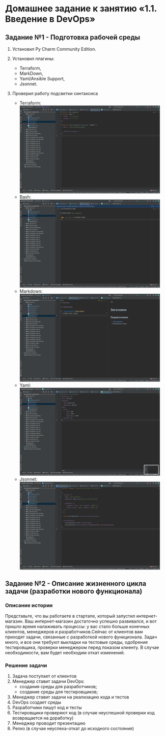 # Домашнее задание к занятию «1.1. Введение в DevOps»

## Задание №1 - Подготовка рабочей среды


1. Установил Py Charm Community Edition.
1. Установил плагины:
    - Terraform,
    - MarkDown,
    - Yaml/Ansible Support,
    - Jsonnet.

1. Проверил работу подсветки синтаксиса
    - Terraform: ![Терраформ](img/terraform.png)
    - Bash: ![bahs](img/bash.png)
    - Markdown: ![markdown](img/markdown.png)
    - Yaml: ![Yaml](img/yaml.png)
    - Jsonnet: ![Jsonnet](img/jsonnet.png)



## Задание №2 - Описание жизненного цикла задачи (разработки нового функционала)


### Описание истории

Представьте, что вы работаете в стартапе, который запустил интернет-магазин. Ваш интернет-магазин достаточно успешно развивался, и вот пришло время налаживать процессы: у вас стало больше конечных клиентов, менеджеров и разработчиков.Сейчас от клиентов вам приходят задачи, связанные с разработкой нового функционала. Задач много, и все они требуют выкладки на тестовые среды, одобрения тестировщика, проверки менеджером перед показом клиенту. В случае необходимости, вам будет необходим откат изменений.

### Решение задачи
1. Задача поступает от клиентов
2. Менеджер ставит задачи DevOps:
   - создания среды для разработчиков;
   - создание среды для тестировщиков;
3. Менеджер ставит задачи на реализацию кода и тестов
4. DevOps создает среды
5. Разработчики пишут код и тесты
6. Тестировщики проверяют код (в случае неуспешной проверки код возвращается на доработку)
8. Менеджер проводит презентацию
9. Релиз (в случае неуспеха-откат до исходного состояния)
